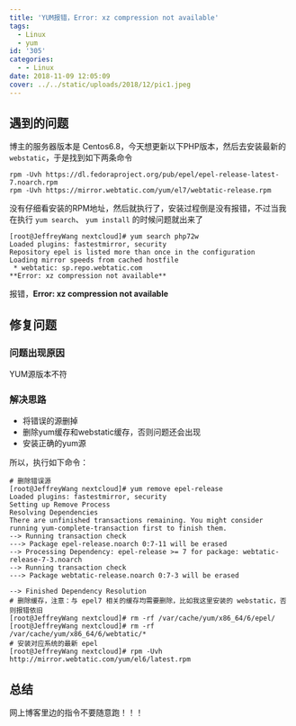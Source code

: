 ```yaml
---
title: 'YUM报错，Error: xz compression not available'
tags:
  - Linux
  - yum
id: '305'
categories:
  - - Linux
date: 2018-11-09 12:05:09
cover: ../../static/uploads/2018/12/pic1.jpeg
---
```




## 遇到的问题

博主的服务器版本是 Centos6.8，今天想更新以下PHP版本，然后去安装最新的 `webstatic`，于是找到如下两条命令

```shell
rpm -Uvh https://dl.fedoraproject.org/pub/epel/epel-release-latest-7.noarch.rpm  
rpm -Uvh https://mirror.webtatic.com/yum/el7/webtatic-release.rpm
```

没有仔细看安装的RPM地址，然后就执行了，安装过程倒是没有报错，不过当我在执行 `yum search`、 `yum install` 的时候问题就出来了

```shell
[root@JeffreyWang nextcloud]# yum search php72w
Loaded plugins: fastestmirror, security
Repository epel is listed more than once in the configuration
Loading mirror speeds from cached hostfile
 * webtatic: sp.repo.webtatic.com
**Error: xz compression not available**
```

报错，**Error: xz compression not available**

## 修复问题

### 问题出现原因

YUM源版本不符

### 解决思路

*   将错误的源删掉
*   删除yum缓存和webstatic缓存，否则问题还会出现
*   安装正确的yum源

所以，执行如下命令：

```shell
# 删除错误源
[root@JeffreyWang nextcloud]# yum remove epel-release
Loaded plugins: fastestmirror, security
Setting up Remove Process
Resolving Dependencies
There are unfinished transactions remaining. You might consider running yum-complete-transaction first to finish them.
--> Running transaction check
---> Package epel-release.noarch 0:7-11 will be erased
--> Processing Dependency: epel-release >= 7 for package: webtatic-release-7-3.noarch
--> Running transaction check
---> Package webtatic-release.noarch 0:7-3 will be erased

--> Finished Dependency Resolution
# 删除缓存，注意：与 epel7 相关的缓存均需要删除，比如我这里安装的 webstatic，否则报错依旧
[root@JeffreyWang nextcloud]# rm -rf /var/cache/yum/x86_64/6/epel/
[root@JeffreyWang nextcloud]# rm -rf /var/cache/yum/x86_64/6/webtatic/*
# 安装对应系统的最新 epel
[root@JeffreyWang nextcloud]# rpm -Uvh http://mirror.webtatic.com/yum/el6/latest.rpm
```

## 总结

网上博客里边的指令不要随意跑！！！